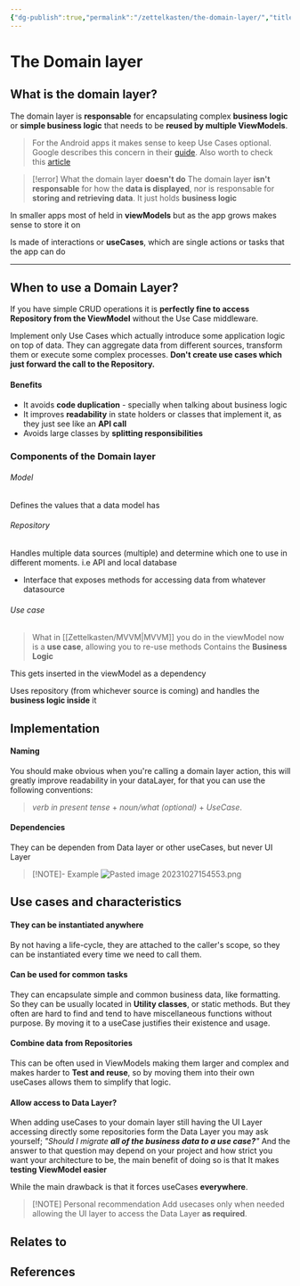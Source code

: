 ```yaml
---
{"dg-publish":true,"permalink":"/zettelkasten/the-domain-layer/","title":"The Domain layer","tags":["status/todo","core/tech/fundamentals/design-patterns"],"noteIcon":"","created":"2023-10-27T15:21:31.597+01:00","updated":"2023-10-27T17:57:26.419+01:00"}
---
```



# The Domain layer

## What is the domain layer?

The domain layer is **responsable** for encapsulating complex **business logic** or **simple business logic** that needs to be **reused by multiple ViewModels**.


> For the Android apps it makes sense to keep Use Cases optional. Google describes this concern in their [guide](https://developer.android.com/topic/architecture/domain-layer#data-access-restriction). Also worth to check this [article](https://medium.com/androiddevelopers/adding-a-domain-layer-bc5a708a96da)


> [!error] What the domain layer **doesn't do**
>  The domain layer **isn't responsable** for how the **data is displayed**, nor is responsable for **storing and retrieving data**. It just holds **business logic**

In smaller apps most of held in **viewModels** but as the app grows makes sense to store it on 

Is made of interactions or **useCases**, which are single actions or tasks that the app can do

---

## When to use a Domain Layer?

If you have simple CRUD operations it is **perfectly fine to access Repository from the ViewModel** without the Use Case middleware.

Implement only Use Cases which actually introduce some application logic on top of data. They can aggregate data from different sources, transform them or execute some complex processes. **Don't create use cases which just forward the call to the Repository.**

#### Benefits
- It avoids **code duplication** - specially when talking about business logic
- It improves **readability** in state holders or classes that implement it, as they just see like an **API call**
- Avoids large classes by **splitting responsibilities**
### Components of the Domain layer
###### Model
Defines the values that a data model has

###### Repository
Handles multiple data sources (multiple) and determine which one to use in different moments. i.e API and local database

- Interface  that exposes methods for accessing data from whatever datasource
###### Use case
> What in [[Zettelkasten/MVVM\|MVVM]] you do in the viewModel now is a **use case**, allowing you to re-use methods
> Contains the **Business Logic**

This gets inserted in the viewModel as a dependency

Uses repository (from whichever source is coming) and handles the **business logic inside** it


## Implementation


#### Naming
You should make obvious when you're calling a domain layer action, this will greatly improve readability in your dataLayer, for that you can use the following conventions:

> _verb in present tense_ + _noun/what (optional)_ + _UseCase_.

#### Dependencies
They can be dependen from Data layer or other useCases, but never UI Layer

> [!NOTE]- Example
> ![Pasted image 20231027154553.png](/img/user/Files/Pasted%20image%2020231027154553.png)


## Use cases and characteristics
#### They can be instantiated anywhere
By not having a life-cycle, they are attached to the caller's scope, so they can be instantiated  every time we need to call them.

#### Can be used for common tasks
They can encapsulate simple and common business data, like formatting. So they can be usually located in **Utility classes**, or static methods.
But they often are hard to find and tend to have miscellaneous functions without purpose.
By moving it to a useCase justifies their existence and usage.

#### Combine data from Repositories
This can be often used in ViewModels making them larger and complex and makes harder to **Test and reuse**, so by moving them into their own useCases allows them to simplify that logic.

#### Allow access to Data Layer?
When adding useCases to your domain layer still having the UI Layer accessing directly some repositories form the Data Layer you may ask yourself;  _"Should I migrate **all of the business data to a use case?**"_
And the answer to that question may depend on your project and how strict you want your architecture to be, the main benefit of doing so is that It makes **testing ViewModel easier**

While the main drawback is that it forces useCases **everywhere**.

> [!NOTE] Personal recommendation 
> Add usecases only when needed allowing the UI layer to access the Data Layer **as required**.

## Relates to
## References
